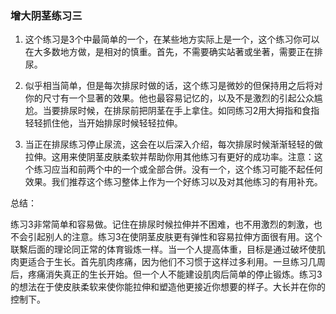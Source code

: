 ### 增大阴茎练习三

1. 这个练习是3个中最简单的一个，在某些地方实际上是一个，这个练习你可以在大多数地方做，是相对的慎重。首先，不需要确实站著或坐著，需要正在排尿。

2. 似乎相当简单，但是每次排尿时做的话，这个练习是微妙的但保持用之后将对你的尺寸有一个显著的效果。他也最容易记忆的，以及不是激烈的引起公众尴尬。当要排尿时候，在排尿前把阴茎在手上拿住。如同练习2用大拇指和食指轻轻抓住他，当开始排尿时候轻轻拉伸。

3. 当正在排尿练习停止尿流，这会在以后深入介绍，每次排尿时候渐渐轻轻的做拉伸。这用来使阴茎皮肤柔软并帮助你用其他练习有更好的成功率。注意：这个练习应当和前两个中的一个或全部合併。没有一个，这个练习可能不起任何效果。我们推荐这个练习整体上作为一个好练习以及对其他练习的有用补充。

总结：

练习3非常简单和容易做。记住在排尿时候拉伸并不困难，也不用激烈的刺激，也不会引起别人的注意。练习3在使阴茎皮肤更有弹性和容易拉伸方面很有用。这个联繫后面的理论同正常的体育锻炼一样。当一个人提高体重，目标是通过破坏使肌肉更适合于生长。首先肌肉疼痛，因为他们不习惯于这样过多利用。一旦练习几周后，疼痛消失真正的生长开始。但一个人不能建设肌肉后简单的停止锻炼。练习3的想法在于使皮肤柔软来使你能拉伸和塑造他更接近你想要的样子。大长并在你的控制下。
